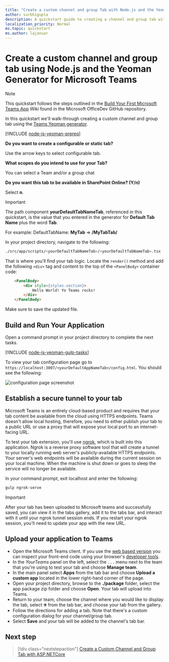 ```yaml
---
title: "Create a custom channel and group Tab with Node.js and the Yeoman Generator for Microsoft Teams"
author: surbhigupta
description: A quickstart guide to creating a channel and group tab with the Yeoman Generator for Microsoft Teams.
localization_priority: Normal
ms.topic: quickstart
ms.author: lajanuar
---
```

# Create a custom channel and group tab using Node.js and the Yeoman Generator for Microsoft Teams

>[!NOTE]
>This quickstart follows the steps outlined in the [Build Your First Microsoft Teams App](https://github.com/OfficeDev/generator-teams/wiki/Build-Your-First-Microsoft-Teams-App) Wiki found in the Microsoft OfficeDev GitHub repository.

In this quickstart we'll walk-through creating a custom channel and group tab using the [Teams Yeoman generator](https://github.com/OfficeDev/generator-teams/).

[!INCLUDE [node-js-yeoman-prereq](~/includes/tabs/node-js-yeoman-prereq.md)]

**Do you want to create a configurable or static tab?**

Use the arrow keys to select configurable tab.

**What scopes do you intend to use for your Tab?**

You can select a Team and/or a group chat

**Do you want this tab to be available in SharePoint Online? (Y/n)** 

Select **n**.

>[!IMPORTANT]
>The path component **yourDefaultTabNameTab**, referenced in this quickstart, is the value that you entered in the generator for **Default Tab Name** plus the word **Tab**.
>
>For example: DefaultTabName: **MyTab** => **/MyTabTab/**

In your project directory, navigate to the following:

```bash
./src/app/scripts/<yourDefaultTabNameTab>/<yourDefaultTabNameTab>.tsx
```

That is where you'll find your tab logic. Locate the `render()` method and add the following `<div>` tag and content to the top of the `<PanelBody>` container code:

```html
    <PanelBody>
        <div style={styles.section}>
            Hello World! Yo Teams rocks!
        </div>
    </PanelBody>
```

Make sure to save the updated file.

## Build and Run Your Application

Open a command prompt in your project directory to complete the next tasks.

[!INCLUDE [node-js-yeoman-gulp-tasks](~/includes/tabs/node-js-yeoman-gulp-tasks.md)]

To view your tab configuration page go to `https://localhost:3007/<yourDefaultAppNameTab>/config.html`. You should see the following:

![configuration page screenshot](~/assets/images/tab-images/configurationPage.png)

## Establish a secure tunnel to your tab

Microsoft Teams is an entirely cloud-based product and requires that your tab content be available from the cloud using HTTPS endpoints. Teams doesn't allow local hosting, therefore, you need to either publish your tab to a public URL or use a proxy that will expose your local port to an internet-facing URL.

To test your tab extension, you'll use [ngrok](https://ngrok.com/docs), which is built into this application. Ngrok is a reverse proxy software tool that will create a tunnel to your locally running web server's publicly-available HTTPS endpoints. Your server's web endpoints will be available during the current session on your local machine. When the machine is shut down or goes to sleep the service will no longer be available.

In your command prompt, exit localhost and enter the following:

```bash
gulp ngrok-serve
```

> [!IMPORTANT]
> After your tab has been uploaded to Microsoft teams and successfully saved, you can view it in the tabs gallery, add it to the tabs bar, and interact with it until your ngrok tunnel session ends. If you restart your ngrok session, you'll need to update your app with the new URL.

## Upload your application to Teams

- Open the Microsoft Teams client. If you use the [web based version](https://teams.microsoft.com) you can inspect your front-end code using your browser's [developer tools](~/tabs/how-to/developer-tools.md).
- In the *YourTeams* panel on the left, select the `...` menu next to the team that you're using to test your tab and choose **Manage team**.
- In the main panel select **Apps** from the tab bar and choose **Upload a custom app** located in the lower right-hand corner of the page.
- Open your project directory, browse to the **./package** folder, select the app package zip folder and choose **Open**. Your tab will upload into Teams.
- Return to your team, choose the channel where you would like to display the tab, select ➕ from the tab bar, and choose your tab from the gallery.
- Follow the directions for adding a tab. Note that there's a custom configuration dialog for your channel/group tab.
- Select **Save** and your tab will be added to the channel's tab bar.

## Next step

> [!div class="nextstepaction"]
> [Create a Custom Channel and Group Tab with ASP.NETCore](~/tabs/quickstarts/create-channel-group-tab-dotnet-core.md)
